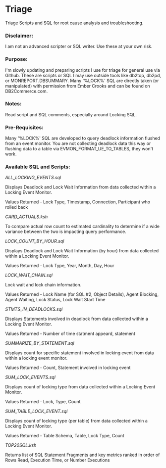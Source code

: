 # Triage
Triage Scripts and SQL for root cause analysis and troubleshooting.

### Disclaimer:
I am not an advanced scripter or SQL writer. Use these at your own risk.

### Purpose:
I'm slowly updating and preparing scripts I use for triage for general use via Github. These are scripts or SQL I may use outside tools like db2top, db2pd, or MONREPORT.DBSUMMARY. Many '%LOCK%' SQL are directly taken (or manipulated) with permission from Ember Crooks and can be found on DB2Commerce.com. 

### Notes:
Read script and SQL comments, especially around Locking SQL.

### Pre-Requisites:
Many '%LOCK%' SQL are developed to query deadlock information flushed from an event monitor. You are not collecting deadlock data this way or flushing data to a table via EVMON_FORMAT_UE_TO_TABLES, they won't work.

### Available SQL and Scripts:

*ALL_LOCKING_EVENTS.sql*

Displays Deadlock and Lock Wait Information from data collected within a Locking Event Monitor.

Values Returned - Lock Type, Timestamp, Connection, Participant who rolled back


*CARD_ACTUALS.ksh*

To compare actual row count to estimated cardinality to determine if a wide variance between the two is impacting query performance.


*LOCK_COUNT_BY_HOUR.sql*

Displays Deadlock and Lock Wait Information (by hour) from data collected within a Locking Event Monitor.

Values Returned - Lock Type, Year, Month, Day, Hour


*LOCK_WAIT_CHAIN.sql*

Lock wait and lock chain information.

Values Returned - Lock Name (for SQL #2, Object Details), Agent Blocking, Agent Waiting, Lock Status, Lock Wait Start Time


*STMTS_IN_DEADLOCKS.sql*

Displays Statements involved in deadlock from data collected within a Locking Event Monitor.

Values Returned - Number of time statment appeard, statement

*SUMMARIZE_BY_STATEMENT.sql*

Displays count for specific statement involved in locking event from data within a locking event monitor.

Values Returned - Count, Statement involved in locking event


*SUM_LOCK_EVENTS.sql*

Displays count of locking type from data collected within a Locking Event Monitor.

Values Returned - Lock, Type, Count


*SUM_TABLE_LOCK_EVENT.sql*

Displays count of locking type (per table) from data collected within a Locking Event Monitor.

Values Returned - Table Schema, Table, Lock Type, Count


*TOP20SQL.ksh*

Returns list of SQL Statement Fragments and key metrics ranked in order of Rows Read, Execution Time, or Number Executions
